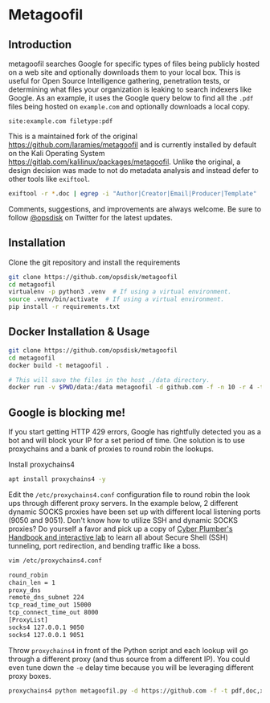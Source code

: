 # Metagoofil

## Introduction

metagoofil searches Google for specific types of files being publicly hosted on a web site and optionally downloads them
to your local box.  This is useful for Open Source Intelligence gathering, penetration tests, or determining what files
your organization is leaking to search indexers like Google.  As an example, it uses the Google query below to find all
the `.pdf` files being hosted on `example.com` and optionally downloads a local copy.

```none
site:example.com filetype:pdf
```

This is a maintained fork of the original <https://github.com/laramies/metagoofil> and is currently installed by default
on the Kali Operating System <https://gitlab.com/kalilinux/packages/metagoofil>.  Unlike the original, a design decision
was made to not do metadata analysis and instead defer to other tools like `exiftool`.

```bash
exiftool -r *.doc | egrep -i "Author|Creator|Email|Producer|Template" | sort -u
```

Comments, suggestions, and improvements are always welcome.  Be sure to follow [@opsdisk](https://twitter.com/opsdisk)
on Twitter for the latest updates.

## Installation

Clone the git repository and install the requirements

```bash
git clone https://github.com/opsdisk/metagoofil
cd metagoofil
virtualenv -p python3 .venv  # If using a virtual environment.
source .venv/bin/activate  # If using a virtual environment.
pip install -r requirements.txt
```

## Docker Installation & Usage

```bash
git clone https://github.com/opsdisk/metagoofil
cd metagoofil
docker build -t metagoofil .

# This will save the files in the host ./data directory.
docker run -v $PWD/data:/data metagoofil -d github.com -f -n 10 -r 4 -t pdf -w
```

## Google is blocking me!

If you start getting HTTP 429 errors, Google has rightfully detected you as a bot and will block your IP for a set
period of time.  One solution is to use proxychains and a bank of proxies to round robin the lookups.

Install proxychains4

```bash
apt install proxychains4 -y
```

Edit the `/etc/proxychains4.conf` configuration file to round robin the look ups through different proxy servers.  In
the example below, 2 different dynamic SOCKS proxies have been set up with different local listening ports (9050 and
9051).  Don't know how to utilize SSH and dynamic SOCKS proxies?  Do yourself a favor and pick up a copy of [Cyber
Plumber's Handbook and interactive lab](https://gumroad.com/l/cph_book_and_lab) to learn all about Secure Shell (SSH)
tunneling, port redirection, and bending traffic like a boss.

```bash
vim /etc/proxychains4.conf
```

```bash
round_robin
chain_len = 1
proxy_dns
remote_dns_subnet 224
tcp_read_time_out 15000
tcp_connect_time_out 8000
[ProxyList]
socks4 127.0.0.1 9050
socks4 127.0.0.1 9051
```

Throw `proxychains4` in front of the Python script and each lookup will go through a different proxy (and thus source
from a different IP).  You could even tune down the `-e` delay time because you will be leveraging different proxy
boxes.

```bash
proxychains4 python metagoofil.py -d https://github.com -f -t pdf,doc,xls
```
